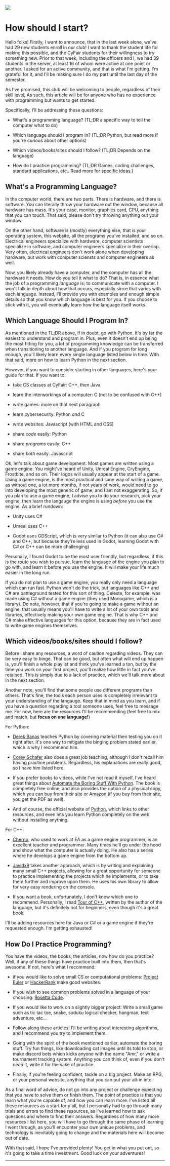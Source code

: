 ![](cover.png)
# How should I start?

Hello folks! Firstly, I want to announce, that in the last week alone, we've had 29 new students enroll in our club! I want to thank the student life for making this possible, and the CyFair students for their willingness to try something new. Prior to that week, including the officers and I, we had 39 students in the server, at least 16 of whom were active at one point or another. I asked for an active community, and that is what I'm getting. I'm grateful for it, and I'll be making sure I do my part until the last day of the semester.

As I've promised, this club will be welcoming to people, regardless of their skill level, As such, this article will be for anyone who has no experience with programming but wants to get started.

Specifically, I'll be addressing these questions:

* What's a programming language? (TL;DR a specific way to tell the computer what to do)

* Which language should I program in? (TL;DR Python, but read more if you're curious about other options)

* Which videos/books/sites should I follow? (TL;DR Depends on the language)

* How do I practice programming? (TL;DR Games, coding challenges, standard applications, etc.. Read more for specific ideas.)

## What's a Programming Language?

In the computer world, there are two parts. There is hardware, and there is software. You can literally throw your hardware out the window, because all hardware has mass. It's your case, monitor, graphics card, CPU, anything that you can touch. That said, please don't try throwing anything out your window.

On the other hand, software is (mostly) everything else, that is your operating system, this website, all the programs you've installed, and so on. Electrical engineers specialize with hardware, computer scientists specialize in software, and computer engineers specialize in their overlap. Very often, electrical engineers don't work alone when developing hardware, but work with computer sciensts and computer engineers as well.

Now, you likely already have a computer, and the computer has all the hardware it needs. How do you tell it what to do? That is, in essence what the job of a programming *language* is; to communicate with a computer. I won't talk in depth about how that occurs, especially since that varies with each language. Instead, I'll provide you with examples and enough simple details so that you know which language is best for you. If you choose to stick with it, you will eventually learn how the language itself works.

## Which Language Should I Program In?

As mentioned in the TL;DR above, if in doubt, go with Python. It's by far the easiest to understand and program in. Plus, even it doesn't end up being the most fitting for you, a lot of programming knowledge can be transferred when transitioning to another language. And if you program for long enough, you'll likely learn every single language listed below in time. With that said, more on how to learn Python in the next section.

However, if you want to consider starting in other languages, here's your guide for that. If you want to:

* take CS classes at CyFair: C++, then Java

* learn the interworkings of a computer: C (not to be confused with C++)

* write games: more on that next paragraph

* learn cybersecurity: Python *and* C

* write websites: Javascript (with HTML and CSS)

* share *code* easily: Python

* share *programs* easily: C++

* share *both* easily: Javascript

Ok, let's talk about game development. Most games are written using a game engine. You might've heard of Unity, Unreal Engine, CryEngine, Frostbite, and so on. Their logos will usually appear at the start of a game. Using a game engine, is the most practical and sane way of writing a game, as without one, a lot more months, if not years of work, would need to go into developing the most generic of game, and I am not exaggerating. So, if you plan to use a game engine, I advise you to do your research, pick your engine, then learn the langauge the engine is using *before* you use the engine. As a brief rundown:

* Unity uses C#

* Unreal uses C++

* Godot uses GDScript, which is very similar to Python (it can also use C# and C++, but because they're less used in Godot, learning Godot with C# or C++ can be more challenging)

Personally, I found Godot to be the most user friendly, but regardless, if this is the route you wish to pursue, learn the language of the engine you plan to go with, and learn it before you use the engine. It will make your life much easier in the long run.

If you do not plan to use a game engine, you really only need a language which can run fast. Python won't do the trick, but languages like C++ and C# are battleground tested for this sort of thing. Celeste, for example, was made using C# without a game engine (they used Monogame, which is a library). Do note, however, that if you're going to make a game without an engine, that usually means you'll have to write a lot of your own tools and libraries, effectively making your own game engine. That is why C++ and C# make effective languages for this option, because they are in fact used to write game engines themselves.

## Which videos/books/sites should I follow?

Before I share any resources, a word of caution regarding videos. They can be very easy to binge. That can be good, but often what will end up happen is, you'll finish a whole playlist and think you've learned a ton, but by the time you work on your first project, you'll realize how little in fact you've retained. This is simply due to a lack of practice, which we'll talk more about in the next section.

Another note, you'll find that some people use different programs than others. That's fine, the tools each person uses is completely irrelevant to your understanding of the langauge. Keep that in mind as you learn, and if you have a question regarding a tool someone uses, feel free to message me. For now, here are the resources I'll be recommending (feel free to mix and match, but **focus on one language!**)

For Python:

* [Derek Banas](https://www.youtube.com/watch?v=nwjAHQERL08) teaches Python by covering material then testing you on it right after. It's one way to mitigate the binging problem stated earlier, which is why I recommend him.

* [Corey Schafer](https://www.youtube.com/playlist?list=PL-osiE80TeTskrapNbzXhwoFUiLCjGgY7) also does a great job teaching, although I don't recall him having practice problems. Regardless, his explanations are really good, so I have him listed here.

* If you prefer books to videos, while I've not read it myself, I've heard great things about [Automate the Boring Stuff With Python](https://automatetheboringstuff.com/). The book is completely free online, and also provides the option of a physical copy, which you can buy from their [site](https://nostarch.com/automatestuff2) or [Amazon](https://www.amazon.com/Automate-Boring-Stuff-Python-2nd/dp/1593279922) (if you buy from their site, you get the PDF as well).

* And of course, the official website of [Python](https://wiki.python.org/moin/BeginnersGuide), which links to other resources, and even lets you learn Python completely on the web without installing anything.

For C++:

* [Cherno](https://www.youtube.com/watch?v=18c3MTX0PK0&list=PLlrATfBNZ98dudnM48yfGUldqGD0S4FFb&index=1), who used to work at EA as a game engine programmer, is an excellent teacher and programmer. Many times he'll go under the hood and show what the computer is actually doing. He also has a series where he develops a game engine from the bottom up.

* [Javidx9](https://www.youtube.com/watch?v=E7CxMHsYzSs) takes another approach, which is by writing and explaining many small C++ projects, allowing for a great opportunity for someone to practice implementing the projects which he implements, or to take them further and improve upon them. He uses his own library to allow for very easy rendering on the console.

* If you want a book, unfortunately, I don't know which one to recommend. Personally, I read [Tour of C++](https://www.amazon.com/Bjarne-Stroustrupand-Depth-Addison-Wesley-Professional/dp/B07VKBLS4Y/), written by the author of the language, but it's definitely not for beginners, even though it's a great book.

I'll be adding resources here for Java or C# or a game engine if they're requested enough. I'm getting exhausted!

## How Do I Practice Programming?

You have the videos, the books, the articles, now how do you practice? Well, if any of these things have practice built into them, then that's awesome. If not, here's what I recommend:

* if you would like to solve small CS or computational problems: [Project Euler](https://projecteuler.net/archives) or [HackerRank](https://www.hackerrank.com/) make good websites. 

* If you wish to see common problems solved in a language of your choosing: [Rosetta Code](https://www.rosettacode.org/wiki/Rosetta_Code).

* If you would like to work on a slightly bigger project: Write a small game such as tic tac toe, snake, soduku logical checker, hangman, text adventure, etc...

* Follow along these articles! I'll be writing about interesting algorithms, and I recommend you try to implement them.

* Going with the spirit of the book mentioned earlier, automate the boring stuff. Try fun things, like downloading cat images until its told to stop, or make discord bots which kicks anyone with the name "Amr," or write a tournament tracking system. Anything you can think of, even if you don't _need_ it, write it for the sake of practice.

* Finally, if you're feeling confident, tackle on a big project. Make an RPG, or your personal website, anything that you can put your all-in into.

As a final word of advice, do not go into any project or challenge expecting that you have to solve them or finish them. The point of practice is that you learn what you're capable of, and how you can learn more. I've listed all these resources as a start for y'all, but I personally had to go through many trials and errors to find these resources, as I've learned how to ask questions and where to find their answers. Regardless of how many more resources I list here, you will have to go through the same phase of learning I went through, as you'll encuonter your own unique problems, and technology is inevitably going to change and the materials here will become out of date.

With that said, I hope I've provided plenty! You get in what you put out, so it's going to take a time investment. Good luck on your adventures!

---


